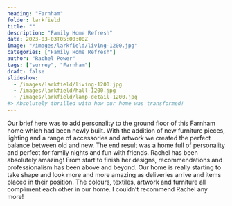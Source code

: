 ```yaml
---
heading: "Farnham"
folder: larkfield
title: ""
description: "Family Home Refresh"
date: 2023-03-03T05:00:00Z
image: "/images/larkfield/living-1200.jpg"
categories: ["Family Home Refresh"]
author: "Rachel Power"
tags: ["surrey", "Farnham"]
draft: false
slideshow:
  - /images/larkfield/living-1200.jpg
  - /images/larkfield/hall-1200.jpg
  - /images/larkfield/lamp-detail-1200.jpg
#> Absolutely thrilled with how our home was transformed!
---
```


Our brief here was to add personality to the ground floor of this Farnham home which had been newly built.  With the addition of new furniture pieces, lighting and a range of accessories and artwork we created the perfect balance between old and new.  The end result was a home full of personality and perfect for family nights and fun with friends.
<Testimonial link="https://www.houzz.co.uk/viewReview/1556556/rachel-power-design-review">
Rachel has been absolutely amazing! From start to finish her designs, recommendations and professionalism has been above and beyond. Our home is really starting to take shape and look more and more amazing as deliveries arrive and items placed in their position. The colours, textiles, artwork and furniture all compliment each other in our home. I couldn’t recommend Rachel any more!
</Testimonial>


